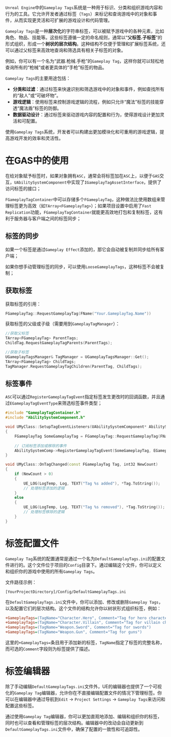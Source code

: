 `Unreal Engine`中的`Gameplay Tags`系统是一种用于标识、分类和组织游戏内容和行为的工具。它允许开发者通过标签（`Tags`）来标记和查询游戏中的对象和事件，从而实现更灵活和可扩展的游戏设计和代码管理。

`Gameplay Tags`是一种**层次化**的字符串标签，可以被赋予游戏中的各种元素，比如角色、物品、技能等。这些标签遵循一定的命名规则，通常以“**父标签.子标签**”的形式组织，形成一个**树状的层次结构**。这种结构不仅便于管理和扩展标签系统，还可以通过父标签来高效地查询和筛选具有相关子标签的对象。

例如，你可以有一个名为“武器.枪械.手枪”的`Gameplay Tag`，这样你就可以轻松地查询所有的“枪械”或者更具体的“手枪”标签的物品。

`Gameplay Tags`的主要用途包括：

- **分类和过滤**：通过标签来快速识别和筛选游戏中的对象和事件，例如查找所有的“敌人”或“可破坏物”。
- **游戏逻辑**：使用标签来控制游戏逻辑的流程，例如只允许“魔法”标签的技能穿透“魔法盾”标签的防御。
- **数据驱动设计**：通过标签来驱动游戏内容的配置和行为，使得游戏设计更加灵活和可配置。

使用`Gameplay Tags`系统，开发者可以构建出更加模块化和可重用的游戏逻辑，提高游戏开发的效率和灵活性。

# 在GAS中的使用

在给对象赋予标签时，如果对象拥有`ASC`，通常会将标签加在`ASC`上，以便于`GAS`交互，`UAbilitySystemComponent`中实现了`IGameplayTagAssetInterface`，提供了访问标签的接口；

`FGameplayTagContainer`中可以存储多个`FGameplayTag`，这种做法比使用数组来管理标签更为高效（如`TArray<FGameplayTag>`）；如果项目设置中启用了`Fast Replication`功能，`FGameplayTagContainer`就能更高效地打包和复制标签，这有利于服务器与客户端之间的标签同步；

## 标签的同步

如果一个标签是通过`Gameplay Effect`添加的，那它会自动被复制并同步给所有客户端；

如果你想手动管理标签的同步，可以使用`LooseGameplayTags`，这种标签不会被复制；

## 获取标签

获取标签的引用：
```cpp
FGameplayTag::RequestGameplayTag(FName("Your.GameplayTag.Name"))
```

获取标签的父级或子级（需要用到`GameplayTagManager`）：
```cpp
//获取父标签
TArray<FGameplayTag> ParentTags;
ChildTag.RequestGameplayTagParents(ParentTags);

//获取子标签
UGameplayTagsManager& TagManager = UGameplayTagsManager::Get();
TArray<FGameplayTag> ChildTags;
TagManager.RequestGameplayTagChildren(ParentTag, ChildTags);
```

## 标签事件

`ASC`可以通过`RegisterGameplayTagEvent`指定标签发生更改时的回调函数，并且通过`EGameplayTagEventType`来筛选标签事件类型；

```cpp
#include "GameplayTagContainer.h"
#include "AbilitySystemComponent.h"

void UMyClass::SetupTagEventListeners(UAbilitySystemComponent* AbilitySystemComp)
{
    FGameplayTag SomeGameplayTag = FGameplayTag::RequestGameplayTag(FName("Character.State.Poisoned"));
    
    // 订阅标签添加或移除的事件
    AbilitySystemComp->RegisterGameplayTagEvent(SomeGameplayTag, EGameplayTagEventType::NewOrRemoved).AddUObject(this, &UMyClass::OnTagChanged);
}

void UMyClass::OnTagChanged(const FGameplayTag Tag, int32 NewCount)
{
    if (NewCount > 0)
    {
        UE_LOG(LogTemp, Log, TEXT("Tag %s added"), *Tag.ToString());
        // 处理标签添加的逻辑
    }
    else
    {
        UE_LOG(LogTemp, Log, TEXT("Tag %s removed"), *Tag.ToString());
        // 处理标签移除的逻辑
    }
}
```

# 标签配置文件

`Gameplay Tag`系统的配置通常是通过一个名为`DefaultGameplayTags.ini`的配置文件进行的。这个文件位于项目的`Config`目录下。通过编辑这个文件，你可以定义和组织你的游戏中使用的所有`Gameplay Tags`。

文件路径示例：
```
[YourProjectDirectory]/Config/DefaultGameplayTags.ini
```

在`DefaultGameplayTags.ini`文件中，你可以添加、修改或删除`Gameplay Tags`，以及配置它们的层次结构。这个文件的结构允许你以树状形式组织标签，例如：

```ini
+GameplayTags=(TagName="Character.Hero", Comment="Tag for hero characters")
+GameplayTags=(TagName="Character.Villain", Comment="Tag for villain characters")
+GameplayTags=(TagName="Weapon.Sword", Comment="Tag for swords")
+GameplayTags=(TagName="Weapon.Gun", Comment="Tag for guns")
```

这里的`+GameplayTags=`条目用于添加新的标签，`TagName`指定了标签的完整名称，而可选的`Comment`字段则为标签提供了描述。

# 标签编辑器

除了手动编辑`DefaultGameplayTags.ini`文件外，UE的编辑器也提供了一个可视化的`Gameplay Tag`编辑器，允许你在不直接编辑配置文件的情况下管理标签。你可以在编辑器中通过导航到`Edit` -> `Project Settings` -> `Gameplay Tags`来访问和配置这些标签。

通过使用`Gameplay Tag`编辑器，你可以更加直观地添加、编辑和组织你的标签，同时也可以查看和管理标签的层次结构。编辑器中的改动会自动更新到`DefaultGameplayTags.ini`文件中，确保了配置的一致性和可追踪性。